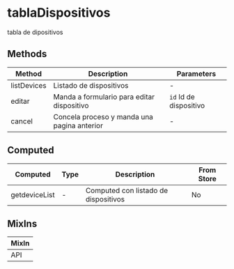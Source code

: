 # tablaDispositivos

tabla de dipositivos

## Methods

<!-- @vuese:tablaDispositivos:methods:start -->
|Method|Description|Parameters|
|---|---|---|
|listDevices|Listado de dispositivos|-|
|editar|Manda a formulario para editar dispositivo|`id` Id de dispositivo|
|cancel|Concela proceso y manda una pagina anterior|-|

<!-- @vuese:tablaDispositivos:methods:end -->


## Computed

<!-- @vuese:tablaDispositivos:computed:start -->
|Computed|Type|Description|From Store|
|---|---|---|---|
|getdeviceList|-|Computed con listado de dispositivos|No|

<!-- @vuese:tablaDispositivos:computed:end -->


## MixIns

<!-- @vuese:tablaDispositivos:mixIns:start -->
|MixIn|
|---|
|API|

<!-- @vuese:tablaDispositivos:mixIns:end -->


